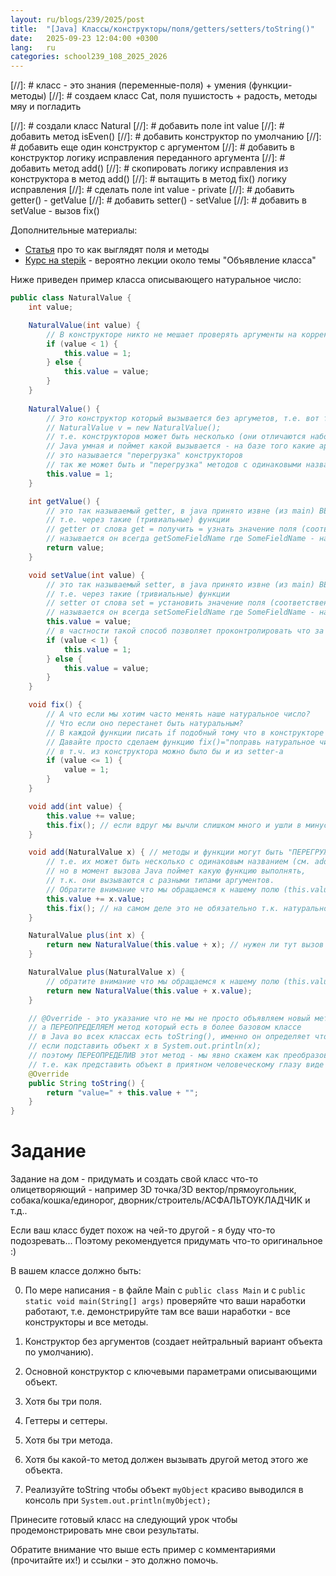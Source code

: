 ```yaml
---
layout: ru/blogs/239/2025/post
title:  "[Java] Классы/конструкторы/поля/getters/setters/toString()"
date:   2025-09-23 12:04:00 +0300
lang:   ru
categories: school239_108_2025_2026
---
```


[//]: # класс - это знания (переменные-поля) + умения (функции-методы)
[//]: # создаем класс Cat, поля пушистость + радость, методы мяу и погладить

[//]: # создали класс Natural
[//]: # добавить поле int value
[//]: # добавить метод isEven()
[//]: # добавить конструктор по умолчанию
[//]: # добавить еще один конструктор с аргументом
[//]: # добавить в конструктор логику исправления переданного аргумента
[//]: # добавить метод add()
[//]: # скопировать логику исправления из конструктора в метод add()
[//]: # вытащить в метод fix() логику исправления
[//]: # сделать поле int value - private
[//]: # добавить getter() - getValue
[//]: # добавить setter() - setValue
[//]: # добавить в setValue - вызов fix()

Дополнительные материалы:

- [Статья](/blogs/239/2022/school239_108_2022_2023/2022/09/23/class-methods1.html) про то как выглядят поля и методы
- [Курс на stepik](https://stepik.org/course/187/promo) - вероятно лекции около темы "Объявление класса"

Ниже приведен пример класса описывающего натуральное число:

```java
public class NaturalValue {
    int value;

    NaturalValue(int value) {
        // В конструкторе никто не мешает проверять аргументы на корректность и как-то их изменять (исправлять)
        if (value < 1) {
            this.value = 1;
        } else {
            this.value = value;
        }
    }
    
    NaturalValue() {
        // Это конструктор который вызывается без аргуметов, т.е. вот так:
        // NaturalValue v = new NaturalValue();
        // т.е. конструкторов может быть несколько (они отличаются набором аргументов)
        // Java умная и поймет какой вызывается - на базе того какие аргументы передаются в конструктор из main-функции
        // это называется "перегрузка" конструкторов
        // так же может быть и "перегрузка" методов с одинаковыми названиями но разными аргументами 
        this.value = 1;
    }

    int getValue() {
        // это так называемый getter, в java принято извне (из main) ВЕЖЛИВО узнавать значения полей
        // т.е. через такие (тривиальные) функции
        // getter от слова get = получить = узнать значение поля (соответственно тип результата = типу поля)
        // называется он всегда getSomeFieldName где SomeFieldName - название поля (с большой буквы)
        return value;
    }

    void setValue(int value) {
        // это так называемый setter, в java принято извне (из main) ВЕЖЛИВО МЕНЯТЬ значения полей
        // т.е. через такие (тривиальные) функции
        // setter от слова set = установить значение поля (соответственно результата нет - void)
        // называется он всегда setSomeFieldName где SomeFieldName - название поля (с большой буквы)
        this.value = value;
        // в частности такой способ позволяет проконтролировать что за значение нам подсунили и поправить его:
        if (value < 1) {
            this.value = 1;
        } else {
            this.value = value;
        }
    }

    void fix() {
        // А что если мы хотим часто менять наше натуральное число?
        // Что если оно перестанет быть натуральным?
        // В каждой функции писать if подобный тому что в конструкторе и setter-е? Утомительно и не красиво!
        // Давайте просто сделаем функцию fix()="поправь натуральное число если это требуется" и будем ее вызывать отовсюду
        // в т.ч. из конструктора можно было бы и из setter-а
        if (value <= 1) {
            value = 1;
        }
    }

    void add(int value) {
        this.value += value;
        this.fix(); // если вдруг мы вычли слишком много и ушли в минус (или до нуля) - поправляем
    }

    void add(NaturalValue x) { // методы и функции могут быть "ПЕРЕГРУЖЕНЫ" (overloaded)
        // т.е. их может быть несколько с одинаковым названием (см. add выше)
        // но в момент вызова Java поймет какую функцию выполнять,
        // т.к. они вызываются с разными типами аргументов.
        // Обратите внимание что мы обращаемся к нашему полю (this.value) и к чужому полю (x.value)
        this.value += x.value;
        this.fix(); // на самом деле это не обязательно т.к. натуральное+натуральное=натуральное, но так спокойнее и надежнее...
    }

    NaturalValue plus(int x) {
        return new NaturalValue(this.value + x); // нужен ли тут вызов fix?
    }

    NaturalValue plus(NaturalValue x) {
        // обратите внимание что мы обращаемся к нашему полю (this.value) и к чужому полю (x.value)
        return new NaturalValue(this.value + x.value); 
    }

    // @Override - это указание что не мы не просто объявляем новый метод,
    // а ПЕРЕОПРЕДЕЛЯЕМ метод который есть в более базовом классе
    // в Java во всех классах есть toString(), именно он определяет что будет выведено
    // если подставить объект x в System.out.println(x);
    // поэтому ПЕРЕОПРЕДЕЛИВ этот метод - мы явно скажем как преобразовать объект в строку
    // т.е. как представить объект в приятном человеческому глазу виде
    @Override
    public String toString() {
        return "value=" + this.value + "";
    }
}
```

**Задание**
====

Задание на дом - придумать и создать свой класс что-то олицетворяющий - например 3D точка/3D вектор/прямоугольник, собака/кошка/единорог, дворник/строитель/АСФАЛЬТОУКЛАДЧИК и т.д..

Если ваш класс будет похож на чей-то другой - я буду что-то подозревать... Поэтому рекомендуется придумать что-то оригинальное :)

В вашем классе должно быть:

0) По мере написания - в файле Main с ```public class Main``` и с ```public static void main(String[] args)``` проверяйте что ваши наработки работают, т.е. демонстрируйте там все ваши наработки - все конструкторы и все методы.

1) Конструктор без аргументов (создает нейтральный вариант объекта по умолчанию).

2) Основной конструктор с ключевыми параметрами описывающими объект.

4) Хотя бы три поля.

5) Геттеры и сеттеры.

5) Хотя бы три метода.

6) Хотя бы какой-то метод должен вызывать другой метод этого же объекта.

7) Реализуйте toString чтобы объект ```myObject``` красиво выводился в консоль при ```System.out.println(myObject);```

Принесите готовый класс на следующий урок чтобы продемонстрировать мне свои результаты.

Обратите внимание что выше есть пример с комментариями (прочитайте их!) и ссылки - это должно помочь.
